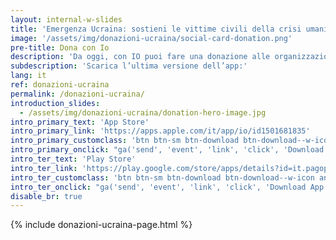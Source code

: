 ```yaml
---
layout: internal-w-slides
title: 'Emergenza Ucraina: sostieni le vittime civili della crisi umanitaria'
image: '/assets/img/donazioni-ucraina/social-card-donation.png'
pre-title: Dona con Io
description: 'Da oggi, con IO puoi fare una donazione alle organizzazioni umanitarie che assistono le vittime civili della crisi in Ucraina. L’importo verrà versato direttamente sul conto dell’organizzazione a cui scegli di donare.'
subdescription: 'Scarica l’ultima versione dell’app:'
lang: it
ref: donazioni-ucraina
permalink: /donazioni-ucraina/
introduction_slides:
  - /assets/img/donazioni-ucraina/donation-hero-image.jpg
intro_primary_text: 'App Store'
intro_primary_link: 'https://apps.apple.com/it/app/io/id1501681835'
intro_primary_customclass: 'btn btn-sm btn-download btn-download--w-icon ios text-uppercase px-3 px-md-5 mr-2'
intro_primary_onclick: "ga('send', 'event', 'link', 'click', 'Download App: iOS', 1)"
intro_ter_text: 'Play Store'
intro_ter_link: 'https://play.google.com/store/apps/details?id=it.pagopa.io.app'
intro_ter_customclass: 'btn btn-sm btn-download btn-download--w-icon android text-uppercase px-3 px-md-5 '
intro_ter_onclick: "ga('send', 'event', 'link', 'click', 'Download App: Android', 1)"
disable_br: true
---
```


{% include donazioni-ucraina-page.html %}
